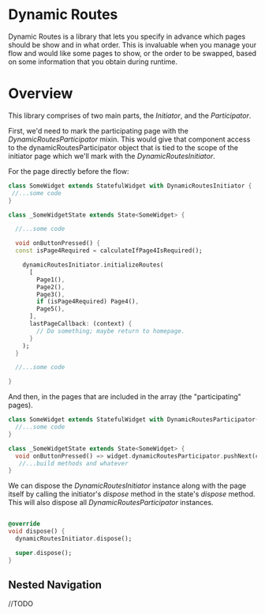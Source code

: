 # Dynamic Routes

Dynamic Routes is a library that lets you specify in advance which pages should be show and in what order.
This is invaluable when you manage your flow and would like some pages to show, or the order to be swapped, based
on some information that you obtain during runtime.

# Overview

This library comprises of two main parts, the _Initiator_, and the _Participator_.

First, we'd need to mark the participating page with the _DynamicRoutesParticipator_ mixin.
This would give that component access to the dynamicRoutesParticipator object that is tied to the
scope of the initiator page which we'll mark with the _DynamicRoutesInitiator_.

For the page directly before the flow:

```dart
class SomeWidget extends StatefulWidget with DynamicRoutesInitiator {
 //...some code
}

class _SomeWidgetState extends State<SomeWidget> {

  //...some code

  void onButtonPressed() {
  const isPage4Required = calculateIfPage4IsRequired();

    dynamicRoutesInitiator.initializeRoutes(
      [
        Page1(),
        Page2(),
        Page3(),
        if (isPage4Required) Page4(),
        Page5(),
      ],
      lastPageCallback: (context) {
        // Do something; maybe return to homepage.
      }
    );
  }

  //...some code

}
```

And then, in the pages that are included in the array (the "participating" pages).

```dart
class SomeWidget extends StatefulWidget with DynamicRoutesParticipator{
  //...some code
}

class _SomeWidgetState extends State<SomeWidget> {
  void onButtonPressed() => widget.dynamicRoutesParticipator.pushNext(context);
   //...build methods and whatever
}
```

We can dispose the _DynamicRoutesInitiator_ instance along with the page itself by calling the
initiator's _dispose_ method in the state's _dispose_ method. This will also dispose all _DynamicRoutesParticipator_ instances.

```dart

@override
void dispose() {
  dynamicRoutesInitiator.dispose();

  super.dispose();
}

```

## Nested Navigation

//TODO
